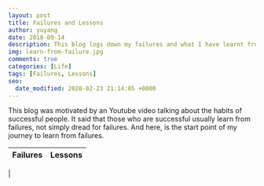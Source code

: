 ```yaml
---
layout: post
title: Failures and Lessons
author: yuyang
date: 2018-09-14
description: This blog logs down my failures and what I have learnt from these failures.
img: learn-from-failure.jpg
comments: true
categories: [Life]
tags: [Failures, Lessons]
seo:
  date_modified: 2020-02-23 21:14:05 +0000
---
```


This blog was motivated by an Youtube video talking about the habits of successful people. It said that those who are successful usually learn from failures, not simply dread for failures. And here, is the start point of my journey to learn from failures.

Failures | Lessons
---------|---------
 |  


